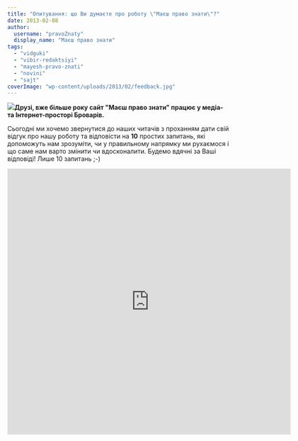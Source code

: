 ```yaml
---
title: "Опитування: що Ви думаєте про роботу \"Маєш право знати\"?"
date: 2013-02-08
author: 
  username: "pravoZnaty"
  display_name: "Маєш право знати"
tags: 
  - "vidguki"
  - "vibir-redaktsiyi"
  - "mayesh-pravo-znati"
  - "novini"
  - "sajt"
coverImage: "wp-content/uploads/2013/02/feedback.jpg"
---
```


[![](https://mpz.brovary.org/wp-content/uploads/2013/02/feedback.jpg)](https://mpz.brovary.org/wp-content/uploads/2013/02/feedback.jpg)**Друзі, вже більше року сайт "Маєш право знати" працює у медіа- та Інтернет-просторі Броварів.**

Сьогодні ми хочемо звернутися до наших читачів з проханням дати свій відгук про нашу роботу та відповісти на **10** простих запитань, які допоможуть нам зрозуміти, чи у правильному напрямку ми рухаємося і що саме нам варто змінити чи вдосконалити. Будемо вдячні за Ваші відповіді! Лише 10 запитань ;-)

<iframe src="https://docs.google.com/forms/d/1IDNgmTW87qGlI0RgzndIqgJHtXfqNtIL_2kgb7mHAo0/viewform?embedded=true" height="600" width="640" frameborder="0" marginwidth="0" marginheight="0" scrolling="no"></iframe>
